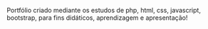 Portfólio criado mediante os estudos de php, html, css, javascript, bootstrap, para fins didáticos, aprendizagem e apresentação!
